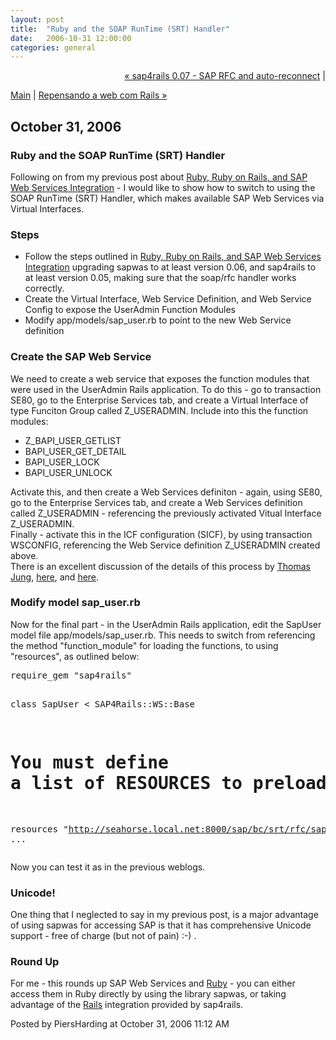 ```yaml
---
layout: post
title:  "Ruby and the SOAP RunTime (SRT) Handler"
date:   2006-10-31 12:00:00
categories: general
---
```

<p align="right">
<a href="http://www.piersharding.com/blog/archives/2006/10/sap4rails_007_s.html">&laquo; sap4rails 0.07 - SAP RFC and auto-reconnect</a> |

<a href="http://www.piersharding.com/blog/">Main</a>
| <a href="http://www.piersharding.com/blog/archives/2006/11/repensando_a_we.html">Repensando a web com Rails &raquo;</a>

</p>

<h2>October 31, 2006</h2>

<h3>Ruby and the SOAP RunTime (SRT) Handler</h3>

<p>
Following on from my previous post about <a href="http://www.piersharding.com/blog/archives/2006/10/ruby_ruby_on_ra.html" target="_blank">Ruby, Ruby on Rails, and SAP Web Services Integration</a> - I would like to show how to switch to using the SOAP RunTime (SRT) Handler, which makes available SAP Web Services via Virtual Interfaces.
</p>
<p>
<h3>Steps</h3>
<ul>
<li>Follow the steps outlined in <a href="http://www.piersharding.com/blog/archives/2006/09/saprfc_ruby_on.html" target="_blank">Ruby, Ruby on Rails, and SAP Web Services Integration</a> upgrading sapwas to at least version 0.06, and sap4rails to at least version 0.05, making sure that the soap/rfc handler works correctly.</li>
<li>Create the Virtual Interface, Web Service Definition, and Web Service Config to expose the UserAdmin Function Modules</li>
<li>Modify app/models/sap_user.rb to point to the new Web Service definition</li>
</ul>
</p>
<p>
<h3>Create the SAP Web Service</h3>
We need to create a web service that exposes the function modules that were used in the UserAdmin Rails application.  To do this - go to transaction SE80, go to the Enterprise Services tab, and create a Virtual Interface of type Funciton Group called Z_USERADMIN.  Include into this the function modules:
</p>
<p>
<ul>
<li>Z_BAPI_USER_GETLIST</li>
<li>BAPI_USER_GET_DETAIL</li>
<li>BAPI_USER_LOCK</li>
<li>BAPI_USER_UNLOCK</li>
</ul>
</p>
<p>
Activate this, and then create a Web Services definiton - again, using SE80, go to the Enterprise Services tab, and create a Web Services definition called Z_USERADMIN - referencing the previously activated Vitual Interface Z_USERADMIN.<br>
Finally - activate this in the ICF configuration (SICF), by using transaction WSCONFIG, referencing the Web Service definition Z_USERADMIN created above.
<br>
There is an excellent discussion of the details of this process by <a href="https://www.sdn.sap.com/irj/sdn/weblogs?blog=/pub/u/251694270">Thomas Jung</a>, <a href="https://www.sdn.sap.com/irj/sdn/weblogs?blog=/pub/wlg/3329" target="_blank">here</a>, and <a href="https://www.sdn.sap.com/irj/sdn/weblogs?blog=/pub/wlg/1135" target="_blank">here</a>.
</p>
<p>
<h3>Modify model sap_user.rb</h3>
Now for the final part - in the UserAdmin Rails application, edit the SapUser model file app/models/sap_user.rb.  This needs to switch from referencing the method "function_module" for loading the functions, to using "resources", as outlined below:
<pre>
require_gem "sap4rails"

class SapUser < SAP4Rails::WS::Base

# You must define a list of RESOURCES to preload
   resources "http://seahorse.local.net:8000/sap/bc/srt/rfc/sap/Z_USERADMIN"
...
</pre>
Now you can test it as in the previous weblogs.
</p>
<p>
<h3>Unicode!</h3>
One thing that I neglected to say in my previous post, is a  major advantage of using sapwas for accessing SAP is that it has comprehensive Unicode support - free of charge (but not of pain) :-) .
</p>
<p>
<h3>Round Up</h3>
For me - this rounds up SAP Web Services and <a href="http://www.ruby-lang.org" target="_blank">Ruby</a> - you can either access them in Ruby directly by using the library sapwas, or taking advantage of the <a href="http://www.rubyonrails.org/" target="_blank">Rails</a> integration provided by sap4rails.
</p>

<div id="a000061more"><div id="more">

</div></div>

<p class="posted">Posted by PiersHarding at October 31, 2006 11:12 AM</p>





